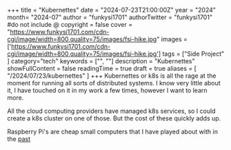 +++
title = "Kubernettes"
date = "2024-07-23T21:00:00Z"
year = "2024"
month= "2024-07"
author = "funkysi1701"
authorTwitter = "funkysi1701" #do not include @
copyright = false
cover = "https://www.funkysi1701.com/cdn-cgi/image/width=800,quality=75/images/fsi-hike.jpg"
images =['https://www.funkysi1701.com/cdn-cgi/image/width=800,quality=75/images/fsi-hike.jpg']
tags = ["Side Project" ]
category="tech"
keywords = ["", ""]
description = "Kubernettes"
showFullContent = false
readingTime = true
draft = true
aliases = [
    "/2024/07/23/kubernettes"
]
+++
Kubernettes or k8s is all the rage at the moment for running all sorts of distributed systems. I know very little about it, I have touched on it in my work a few times, however I want to learn more.

All the cloud computing providers have managed k8s services, so I could create a k8s cluster on one of those. But the cost of these quickly adds up.

Raspberry Pi's are cheap small computers that I have played about with in the [past](/tags/raspberry-pi/)
